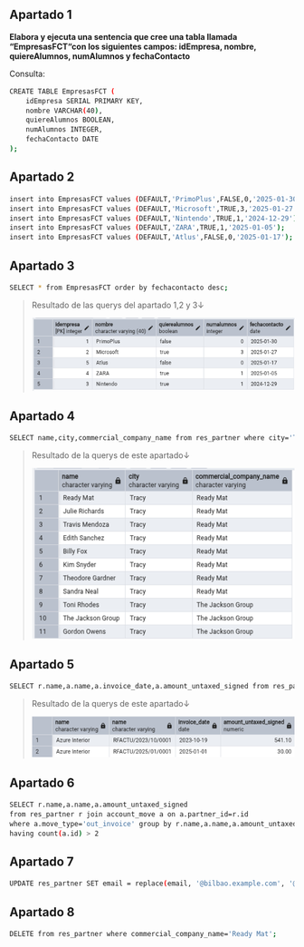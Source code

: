 ## Apartado 1 


**Elabora y ejecuta una sentencia que cree una tabla llamada “EmpresasFCT“con los siguientes campos: idEmpresa, nombre, quiereAlumnos, numAlumnos y fechaContacto**

Consulta:

```bash
CREATE TABLE EmpresasFCT (
    idEmpresa SERIAL PRIMARY KEY,
    nombre VARCHAR(40),
    quiereAlumnos BOOLEAN,
    numAlumnos INTEGER,
    fechaContacto DATE
);
```

## Apartado 2 

```bash
insert into EmpresasFCT values (DEFAULT,'PrimoPlus',FALSE,0,'2025-01-30');
insert into EmpresasFCT values (DEFAULT,'Microsoft',TRUE,3,'2025-01-27');
insert into EmpresasFCT values (DEFAULT,'Nintendo',TRUE,1,'2024-12-29');
insert into EmpresasFCT values (DEFAULT,'ZARA',TRUE,1,'2025-01-05');
insert into EmpresasFCT values (DEFAULT,'Atlus',FALSE,0,'2025-01-17');
```

## Apartado 3

```bash
SELECT * from EmpresasFCT order by fechacontacto desc;
```

> Resultado de las querys del apartado 1,2 y 3↓
>
> ![Apartado 1_2_3](/img/apartado3.png)

## Apartado 4 

```bash
SELECT name,city,commercial_company_name from res_partner where city='Tracy' order by commercial_company_name asc;
```

> Resultado de la querys de este apartado↓
>
> ![Apartado 4](/img/apartado4.png)

## Apartado 5

```bash
SELECT r.name,a.name,a.invoice_date,a.amount_untaxed_signed from res_partner r left join account_move a on a.partner_id=r.id where a.move_type='in_refund' order by a.invoice_date desc;
```

> Resultado de la querys de este apartado↓
>
> ![Apartado 5](/img/apartado5.png)

## Apartado 6 

```bash
SELECT r.name,a.name,a.amount_untaxed_signed
from res_partner r join account_move a on a.partner_id=r.id 
where a.move_type='out_invoice' group by r.name,a.name,a.amount_untaxed_signed 
having count(a.id) > 2
```

## Apartado 7

```bash
UPDATE res_partner SET email = replace(email, '@bilbao.example.com', '@bilbao.bizkaia.neus');
```

## Apartado 8 

```bash
DELETE from res_partner where commercial_company_name='Ready Mat';
```

